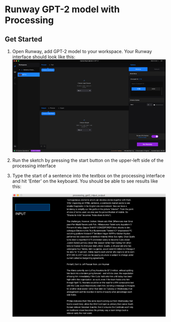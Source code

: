 # Runway GPT-2 model with Processing

## Get Started
1. Open Runway, add GPT-2 model to your workspace.
    Your Runway interface should look like this:
    <img src="images/interface.png" width="500">

2. Run the sketch by pressing the start button on the upper-left side of the processing interface
3. Type the start of a sentence into the textbox on the processing interface and hit 'Enter' on the keyboard.
    You should be able to see results like this:
    
    <img src="images/header.png" width="500">